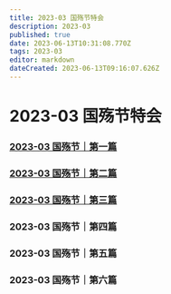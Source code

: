 ```yaml
---
title: 2023-03 国殇节特会
description: 2023-03
published: true
date: 2023-06-13T10:31:08.770Z
tags: 2023-03
editor: markdown
dateCreated: 2023-06-13T09:16:07.626Z
---
```


# 2023-03 国殇节特会
### [2023-03 国殇节｜第一篇](/home/2023-03/2023-03-01)
### [2023-03 国殇节｜第二篇](/home/2023-03/2023-03-02)
### [2023-03 国殇节｜第三篇](/home/2023-03/2023-03-03)
### 2023-03 国殇节｜第四篇
### 2023-03 国殇节｜第五篇
### 2023-03 国殇节｜第六篇